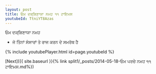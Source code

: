 ```yaml
---
layout: post
title: ਓਮ ਦਕ੍ਸ਼ਿਣਾਯਾ ਨਮਹ ੧੧ ਟਾਇਮਸ
youtubeId: TtniYT8Azas
---
```

 
 
 ਓਮ ਦਕ੍ਸ਼ਿਣਾਯਾ ਨਮਹ  
 
 -  ਜੋ ਤਿੰਨਾਂ ਸੰਸਾਰਾਂ ਤੇ ਰਾਜ ਕਰਨ ਦੇ ਸਮਰੱਥ ਹੈ 
 
  
 
  
 
 
 
 
 
 


{% include youtubePlayer.html id=page.youtubeId %}
 
[Next]({{ site.baseurl }}{% link  split1/_posts/2014-05-18-ਓਮ ਪਰਚੇ ਨਮਹ ੧੧ ਟਾਇਮਸ.md%})
 
